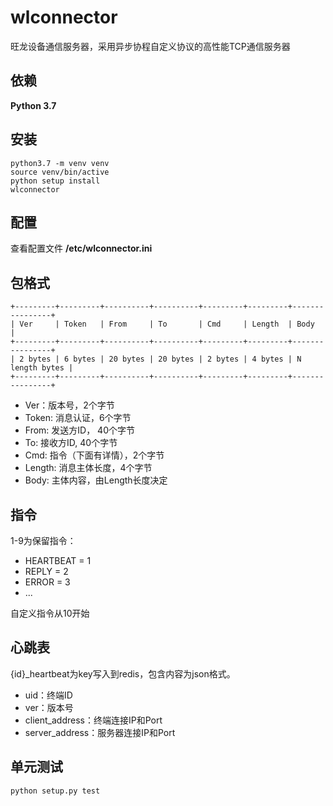 # wlconnector

旺龙设备通信服务器，采用异步协程自定义协议的高性能TCP通信服务器

## 依赖

**Python 3.7**

## 安装

    python3.7 -m venv venv
    source venv/bin/active
    python setup install
    wlconnector

## 配置

查看配置文件 **/etc/wlconnector.ini**

## 包格式

    +---------+---------+----------+----------+---------+---------+----------------+
    | Ver     | Token   | From     | To       | Cmd     | Length  | Body           |
    +---------+---------+----------+----------+---------+---------+----------------+
    | 2 bytes | 6 bytes | 20 bytes | 20 bytes | 2 bytes | 4 bytes | N length bytes |
    +---------+---------+----------+----------+---------+---------+----------------+

* Ver：版本号，2个字节
* Token: 消息认证，6个字节
* From: 发送方ID， 40个字节
* To: 接收方ID, 40个字节
* Cmd: 指令（下面有详情），2个字节
* Length: 消息主体长度，4个字节
* Body: 主体内容，由Length长度决定

## 指令

1-9为保留指令：

* HEARTBEAT = 1
* REPLY = 2
* ERROR = 3
* ...

自定义指令从10开始

## 心跳表

{id}_heartbeat为key写入到redis，包含内容为json格式。

* uid：终端ID
* ver：版本号
* client_address：终端连接IP和Port
* server_address：服务器连接IP和Port


## 单元测试

    python setup.py test
